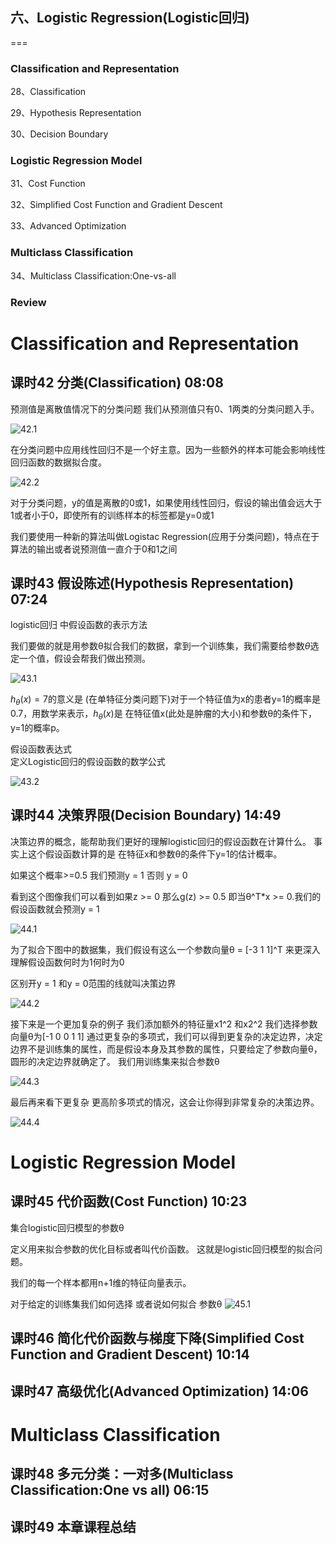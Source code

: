 ## 六、Logistic Regression(Logistic回归)
===

### Classification and Representation

28、Classification

29、Hypothesis Representation

30、Decision Boundary

### Logistic Regression Model

31、Cost Function

32、Simplified Cost Function and Gradient Descent

33、Advanced Optimization

### Multiclass Classification

34、Multiclass Classification:One-vs-all

### Review
 


# Classification and Representation

## 课时42  分类(Classification)  08:08
 
预测值是离散值情况下的分类问题
我们从预测值只有0、1两类的分类问题入手。

![42.1](http://m.qpic.cn/psb?/V12umJF70r2BEK/DxzpST2fKpFyUpkmxHHkVAhrjl7YpoC8yzUSfA7escw!/b/dPQAAAAAAAAA&bo=CwRIAgAAAAARB3U!&rf=viewer_4)

在分类问题中应用线性回归不是一个好主意。因为一些额外的样本可能会影响线性回归函数的数据拟合度。

![42.2](http://m.qpic.cn/psb?/V12umJF70r2BEK/xnpNGC0VSqldkNY0Ucw0ZKZDgjyOaG84oZ6wiRliUik!/b/dIUBAAAAAAAA&bo=NgRuAgAAAAARF34!&rf=viewer_4)

对于分类问题，y的值是离散的$0$或1，如果使用线性回归，假设的输出值会远大于1或者小于$0$，即使所有的训练样本的标签都是y=0或1

我们要使用一种新的算法叫做Logistac Regression(应用于分类问题)，特点在于算法的输出或者说预测值一直介于0和1之间

## 课时43  假设陈述(Hypothesis Representation)  07:24
logistic回归 中假设函数的表示方法

我们要做的就是用参数θ拟合我们的数据，拿到一个训练集，我们需要给参数$θ$选定一个值，假设会帮我们做出预测。

![43.1](http://m.qpic.cn/psb?/V12umJF70r2BEK/Y42BroZryYy.ZS1xFOsi23CI.rYVcdZQ9v48F*QKrKU!/b/dPQAAAAAAAAA&bo=RwRsAgAAAAARBx0!&rf=viewer_4)

$h_θ(x) = 7$的意义是 (在单特征分类问题下)对于一个特征值为x的患者y=1的概率是0.7，用数学来表示，$h_θ(x)$是 在特征值x(此处是肿瘤的大小)和参数θ的条件下，y=1的概率p。

假设函数表达式  
定义Logistic回归的假设函数的数学公式

![43.2](http://m.qpic.cn/psb?/V12umJF70r2BEK/LBlNySrvssa1rM9aUzPi182*dfMdxa4ETPIXry6fEj0!/b/dN8AAAAAAAAA&bo=NgRxAgAAAAARB3E!&rf=viewer_4)


## 课时44  决策界限(Decision Boundary)  14:49

决策边界的概念，能帮助我们更好的理解logistic回归的假设函数在计算什么。
事实上这个假设函数计算的是 在特征x和参数θ的条件下y=1的估计概率。

如果这个概率>=0.5 我们预测y = 1
否则 y = 0

看到这个图像我们可以看到如果z >= 0 那么g(z) >= 0.5
即当θ^T*x >= 0.我们的假设函数就会预测y = 1

![44.1](http://m.qpic.cn/psb?/V12umJF70r2BEK/3OX1YKgf9ptwMk08udNS6CluSzOiByEQg73oUtXy4wM!/b/dD0BAAAAAAAA&bo=IQRgAgAAAAARF2c!&rf=viewer_4)

为了拟合下图中的数据集，我们假设有这么一个参数向量θ = [-3 1 1]^T 来更深入理解假设函数何时为1何时为0

区别开y = 1 和y = 0范围的线就叫决策边界 

![44.2](http://m.qpic.cn/psb?/V12umJF70r2BEK/Jfu1Kz5VNOpDiVTf7wC5EX9H1xwM63mS2WGxSIpPK6I!/b/dGwBAAAAAAAA&bo=PARyAgAAAAARF2g!&rf=viewer_4)

接下来是一个更加复杂的例子
我们添加额外的特征量x1^2 和x2^2
我们选择参数向量θ为[-1 0 0 1 1]
通过更复杂的多项式，我们可以得到更复杂的决定边界，决定边界不是训练集的属性，而是假设本身及其参数的属性，只要给定了参数向量θ，圆形的决定边界就确定了。
我们用训练集来拟合参数θ

![44.3](http://m.qpic.cn/psb?/V12umJF70r2BEK/YTJXADnKrdjFC.FnxQTrT8bBmYOAivJcCJubimHT8FA!/b/dIUBAAAAAAAA&bo=KwRWAgAAAAARF1s!&rf=viewer_4)

最后再来看下更复杂 更高阶多项式的情况，这会让你得到非常复杂的决策边界。

![44.4](http://m.qpic.cn/psb?/V12umJF70r2BEK/2gucMaUnUE.YriIA3f3sCs*NOCrjplzruwvFuaQVKMI!/b/dN4AAAAAAAAA&bo=JgRMAgAAAAARB1w!&rf=viewer_4)



# Logistic Regression Model

## 课时45  代价函数(Cost Function)  10:23

集合logistic回归模型的参数θ

定义用来拟合参数的优化目标或者叫代价函数。
这就是logistic回归模型的拟合问题。

我们的每一个样本都用n+1维的特征向量表示。

对于给定的训练集我们如何选择 或者说如何拟合 参数θ
![45.1]()



## 课时46  简化代价函数与梯度下降(Simplified Cost Function and Gradient Descent)    10:14



## 课时47  高级优化(Advanced Optimization)  14:06




# Multiclass Classification

## 课时48  多元分类：一对多(Multiclass Classification:One vs all)  06:15



## 课时49  本章课程总结